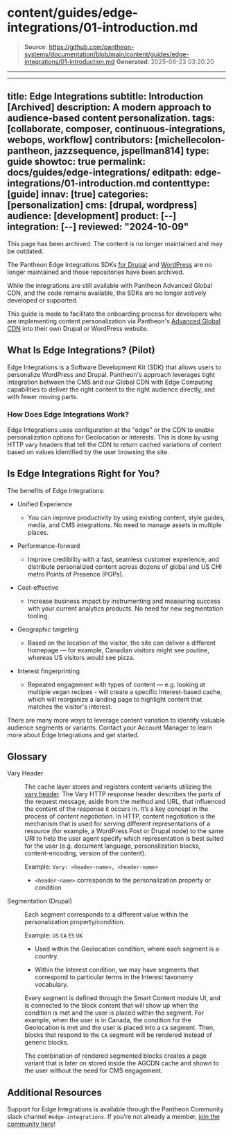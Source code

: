 # content/guides/edge-integrations/01-introduction.md

> **Source**: https://github.com/pantheon-systems/documentation/blob/main/content/guides/edge-integrations/01-introduction.md
> **Generated**: 2025-08-23 03:20:20

---

---
title: Edge Integrations
subtitle: Introduction [Archived]
description: A modern approach to audience-based content personalization.
tags: [collaborate, composer, continuous-integrations, webops, workflow]
contributors: [michellecolon-pantheon, jazzsequence, jspellman814]
type: guide
showtoc: true
permalink: docs/guides/edge-integrations/
editpath: edge-integrations/01-introduction.md
contenttype: [guide]
innav: [true]
categories: [personalization]
cms: [drupal, wordpress]
audience: [development]
product: [--]
integration: [--]
reviewed: "2024-10-09"
---

<Alert title="Warning" type="danger">

This page has been archived. The content is no longer maintained and may be outdated.

The Pantheon Edge Integrations SDKs [for Drupal](https://github.com/pantheon-systems/edge-integrations-drupal-sdk) and [WordPress](https://github.com/pantheon-systems/edge-integrations-wordpress-sdk) are no longer maintained and those repositories have been archived.

While the integrations are still available with Pantheon Advanced Global CDN, and the code remains available, the SDKs are no longer actively developed or supported.

</Alert>

This guide is made to facilitate the onboarding process for developers who are implementing content personalization via Pantheon's [Advanced Global CDN](/guides/professional-services/advanced-global-cdn) into their own Drupal or WordPress website. 

## What Is Edge Integrations? (Pilot)

Edge Integrations is a Software Development Kit (SDK) that allows users to personalize WordPress and Drupal. Pantheon's approach leverages tight integration between the CMS and our Global CDN with Edge Computing capabilities to deliver the right content to the right audience directly, and with fewer moving parts. 

### How Does Edge Integrations Work?

Edge Integrations uses configuration at the "edge" or the CDN to enable personalization options for Geolocation or Interests. This is done by using HTTP vary headers that tell the CDN to return cached variations of content based on values identified by the user browsing the site.

## Is Edge Integrations Right for You?

The benefits of Edge Integrations:

- Unified Experience
	- You can improve productivity by using existing content, style guides, media, and CMS integrations. No need to manage assets in multiple places.

- Performance-forward
	- Improve credibility with a fast, seamless customer experience, and distribute personalized content across dozens of global and US CHI metro Points of Presence (POPs).

- Cost-effective
	- Increase business impact by instrumenting and measuring success with your current analytics products. No need for new segmentation tooling.

- Geographic targeting
	- Based on the location of the visitor, the site can deliver a different homepage — for example, Canadian visitors might see poutine, whereas US visitors would see pizza.

- Interest fingerprinting
	- Repeated engagement with types of content — e.g. looking at multiple vegan recipes - will create a specific Interest-based cache, which will reorganize a landing page to highlight content that matches the visitor's interest.

There are many more ways to leverage content variation to identify valuable audience segments or variants. Contact your Account Manager to learn more about Edge Integrations and get started.

## Glossary

<dl>

<dt>Vary Header</dt>

<dd>

The cache layer stores and registers content variants utilizing the [vary header](https://developer.mozilla.org/en-US/docs/Web/HTTP/Headers/Vary). The Vary HTTP response header describes the parts of the request message, aside from the method and URL, that influenced the content of the response it occurs in. It’s a key concept in the process of *content negotiation*. In HTTP, content negotiation is the mechanism that is used for serving different representations of a resource (for example, a WordPress Post or Drupal node) to the same URI to help the user agent specify which representation is best suited for the user (e.g. document language, personalization blocks, content-encoding, version of the content).

Example: `Vary: <header-name>, <header-name>`

- `<header-name>` corresponds to the personalization property or condition

</dd>

<dt>Segmentation (Drupal)</dt>

<dd>

Each segment corresponds to a different value within the personalization property/condition.

Example: `US` `CA` `ES` `UK` 

- Used within the Geolocation condition, where each segment is a country. 

- Within the Interest condition, we may have segments that correspond to particular terms in the Interest taxonomy vocabulary. 

Every segment is defined through the Smart Content module UI, and is connected to the block content that will show up when the condition is met and the user is placed within the segment. For example, when the user is in Canada, the condition for the Geolocation is met and the user is placed into a `CA` segment. Then, blocks that respond to the `CA` segment will be rendered instead of generic blocks.

The combination of rendered segmented blocks creates a page variant that is later on stored inside the AGCDN cache and shown to the user without the need for CMS engagement.

</dd>

</dl>

## Additional Resources

Support for Edge Integrations is available through the Pantheon Community slack channel `#edge-integrations`. If you're not already a member, [join the community here](https://slackin.pantheon.io/)!
